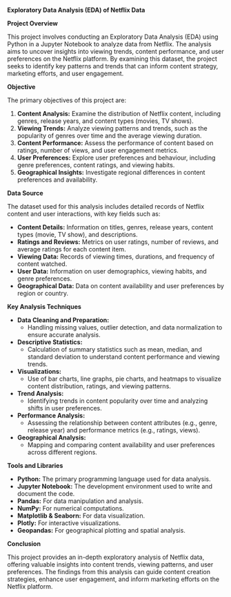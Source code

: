 ﻿**Exploratory Data Analysis (EDA) of Netflix Data**

**Project Overview**

This project involves conducting an Exploratory Data Analysis (EDA) using Python in a Jupyter Notebook to analyze data from Netflix. The analysis aims to uncover insights into viewing trends, content performance, and user preferences on the Netflix platform. By examining this dataset, the project seeks to identify key patterns and trends that can inform content strategy, marketing efforts, and user engagement.

**Objective**

The primary objectives of this project are:

1. **Content Analysis:** Examine the distribution of Netflix content, including genres, release years, and content types (movies, TV shows).
1. **Viewing Trends:** Analyze viewing patterns and trends, such as the popularity of genres over time and the average viewing duration.
1. **Content Performance:** Assess the performance of content based on ratings, number of views, and user engagement metrics.
1. **User Preferences:** Explore user preferences and behaviour, including genre preferences, content ratings, and viewing habits.
1. **Geographical Insights:** Investigate regional differences in content preferences and availability.

**Data Source**

The dataset used for this analysis includes detailed records of Netflix content and user interactions, with key fields such as:

- **Content Details:** Information on titles, genres, release years, content types (movie, TV show), and descriptions.
- **Ratings and Reviews:** Metrics on user ratings, number of reviews, and average ratings for each content item.
- **Viewing Data:** Records of viewing times, durations, and frequency of content watched.
- **User Data:** Information on user demographics, viewing habits, and genre preferences.
- **Geographical Data:** Data on content availability and user preferences by region or country.

**Key Analysis Techniques**

- **Data Cleaning and Preparation:**
  - Handling missing values, outlier detection, and data normalization to ensure accurate analysis.
- **Descriptive Statistics:**
  - Calculation of summary statistics such as mean, median, and standard deviation to understand content performance and viewing trends.
- **Visualizations:**
  - Use of bar charts, line graphs, pie charts, and heatmaps to visualize content distribution, ratings, and viewing patterns.
- **Trend Analysis:**
  - Identifying trends in content popularity over time and analyzing shifts in user preferences.
- **Performance Analysis:**
  - Assessing the relationship between content attributes (e.g., genre, release year) and performance metrics (e.g., ratings, views).
- **Geographical Analysis:**
  - Mapping and comparing content availability and user preferences across different regions.

**Tools and Libraries**

- **Python:** The primary programming language used for data analysis.
- **Jupyter Notebook:** The development environment used to write and document the code.
- **Pandas:** For data manipulation and analysis.
- **NumPy:** For numerical computations.
- **Matplotlib & Seaborn:** For data visualization.
- **Plotly:** For interactive visualizations.
- **Geopandas:** For geographical plotting and spatial analysis.

**Conclusion**

This project provides an in-depth exploratory analysis of Netflix data, offering valuable insights into content trends, viewing patterns, and user preferences. The findings from this analysis can guide content creation strategies, enhance user engagement, and inform marketing efforts on the Netflix platform.


